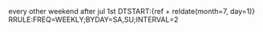 every other weekend after jul 1st
DTSTART:{ref + reldate(month=7, day=1)}
RRULE:FREQ=WEEKLY;BYDAY=SA,SU;INTERVAL=2